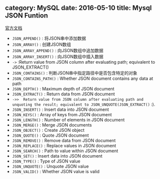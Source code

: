 category: MySQL
date: 2016-05-10
title: Mysql JSON Funtion
---
[官方文档](http://dev.mysql.com/doc/refman/5.7/en/json-function-reference.html)

* `JSON_APPEND()` :	将JSON串中添加数据
* `JSON_ARRAY()` :	创建JSON数组
* `JSON_ARRAY_APPEND()` :	向JSON数组中追加数据
* `JSON_ARRAY_INSERT()` :	向JSON数组中插入数据
* `->` :Return value from JSON column after evaluating path; equivalent to JSON_EXTRACT()
* `JSON_CONTAINS()` : 判断JSON串中指定路径中是否包含特定的对象
* `JSON_CONTAINS_PATH()` :	Whether JSON document contains any data at path
* `JSON_DEPTH()` :	Maximum depth of JSON document
* `JSON_EXTRACT()` :	Return data from JSON document
* `->>	Return value from JSON column after evaluating path and unquoting the result; equivalent to JSON_UNQUOTE(JSON_EXTRACT()` :).
* `JSON_INSERT()` :	Insert data into JSON document
* `JSON_KEYS()` :	Array of keys from JSON document
* `JSON_LENGTH()` :	Number of elements in JSON document
* `JSON_MERGE()` :	Merge JSON documents
* `JSON_OBJECT()` :	Create JSON object
* `JSON_QUOTE()` :	Quote JSON document
* `JSON_REMOVE()` :	Remove data from JSON document
* `JSON_REPLACE()` :	Replace values in JSON document
* `JSON_SEARCH()` :	Path to value within JSON document
* `JSON_SET()` :	Insert data into JSON document
* `JSON_TYPE()` :	Type of JSON value
* `JSON_UNQUOTE()` :	Unquote JSON value
* `JSON_VALID()` :	Whether JSON value is valid
